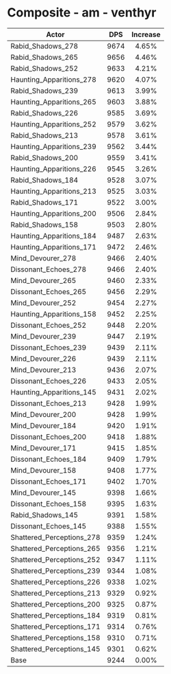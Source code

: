 # Composite - am - venthyr
| Actor | DPS | Increase |
|---|:---:|:---:|
|Rabid_Shadows_278|9674|4.65%|
|Rabid_Shadows_265|9656|4.46%|
|Rabid_Shadows_252|9633|4.21%|
|Haunting_Apparitions_278|9620|4.07%|
|Rabid_Shadows_239|9613|3.99%|
|Haunting_Apparitions_265|9603|3.88%|
|Rabid_Shadows_226|9585|3.69%|
|Haunting_Apparitions_252|9579|3.62%|
|Rabid_Shadows_213|9578|3.61%|
|Haunting_Apparitions_239|9562|3.44%|
|Rabid_Shadows_200|9559|3.41%|
|Haunting_Apparitions_226|9545|3.26%|
|Rabid_Shadows_184|9528|3.07%|
|Haunting_Apparitions_213|9525|3.03%|
|Rabid_Shadows_171|9522|3.00%|
|Haunting_Apparitions_200|9506|2.84%|
|Rabid_Shadows_158|9503|2.80%|
|Haunting_Apparitions_184|9487|2.63%|
|Haunting_Apparitions_171|9472|2.46%|
|Mind_Devourer_278|9466|2.40%|
|Dissonant_Echoes_278|9466|2.40%|
|Mind_Devourer_265|9460|2.33%|
|Dissonant_Echoes_265|9456|2.29%|
|Mind_Devourer_252|9454|2.27%|
|Haunting_Apparitions_158|9452|2.25%|
|Dissonant_Echoes_252|9448|2.20%|
|Mind_Devourer_239|9447|2.19%|
|Dissonant_Echoes_239|9439|2.11%|
|Mind_Devourer_226|9439|2.11%|
|Mind_Devourer_213|9436|2.07%|
|Dissonant_Echoes_226|9433|2.05%|
|Haunting_Apparitions_145|9431|2.02%|
|Dissonant_Echoes_213|9428|1.99%|
|Mind_Devourer_200|9428|1.99%|
|Mind_Devourer_184|9420|1.91%|
|Dissonant_Echoes_200|9418|1.88%|
|Mind_Devourer_171|9415|1.85%|
|Dissonant_Echoes_184|9409|1.79%|
|Mind_Devourer_158|9408|1.77%|
|Dissonant_Echoes_171|9402|1.70%|
|Mind_Devourer_145|9398|1.66%|
|Dissonant_Echoes_158|9395|1.63%|
|Rabid_Shadows_145|9391|1.58%|
|Dissonant_Echoes_145|9388|1.55%|
|Shattered_Perceptions_278|9359|1.24%|
|Shattered_Perceptions_265|9356|1.21%|
|Shattered_Perceptions_252|9347|1.11%|
|Shattered_Perceptions_239|9344|1.08%|
|Shattered_Perceptions_226|9338|1.02%|
|Shattered_Perceptions_213|9329|0.92%|
|Shattered_Perceptions_200|9325|0.87%|
|Shattered_Perceptions_184|9319|0.81%|
|Shattered_Perceptions_171|9314|0.76%|
|Shattered_Perceptions_158|9310|0.71%|
|Shattered_Perceptions_145|9301|0.62%|
|Base|9244|0.00%|
